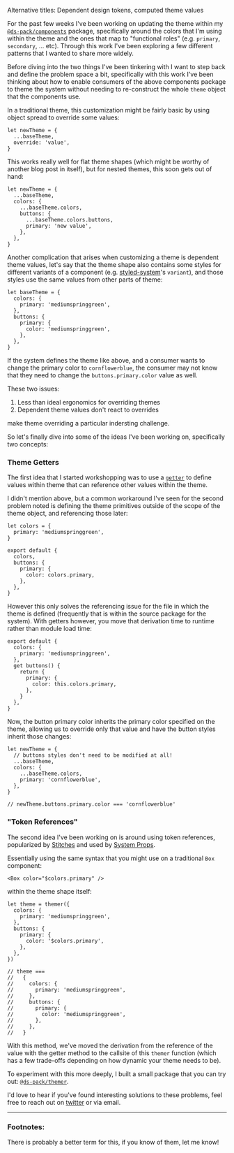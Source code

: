 <Text mt={3} fontSize={0} color="$colors.gray.4">Alternative titles: Dependent
design tokens, computed theme values</Text>

For the past few weeks I've been working on updating the theme within my
[`@ds-pack/components`](https://github.com/ds-pack/components) package,
specifically around the colors that I'm using within the theme and the ones that
map to "functional roles" (e.g. `primary`, `secondary`, ... etc). Through this
work I've been exploring a few different patterns that I wanted to share more
widely.

Before diving into the two things I've been tinkering with I want to step back
and define the problem space a bit, specifically with this work I've been
thinking about how to enable consumers of the above components package to theme
the system without needing to re-construct the whole `theme` object that the
components use.

In a traditional theme, this customization might be fairly basic by using object
spread to override some values:

```tsx
let newTheme = {
  ...baseTheme,
  override: 'value',
}
```

This works really well for flat theme shapes (which might be worthy of another
blog post in itself), but for nested themes, this soon gets out of hand:

```tsx
let newTheme = {
  ...baseTheme,
  colors: {
    ...baseTheme.colors,
    buttons: {
      ...baseTheme.colors.buttons,
      primary: 'new value',
    },
  },
}
```

Another complication that arises when customizing a theme is dependent theme
values, let's say that the theme shape also contains some styles for different
variants of a component (e.g. [styled-system](https://styled-system.com/)'s
`variant`), and those styles use the same values from other parts of theme:

```tsx
let baseTheme = {
  colors: {
    primary: 'mediumspringgreen',
  },
  buttons: {
    primary: {
      color: 'mediumspringgreen',
    },
  },
}
```

If the system defines the theme like above, and a consumer wants to change the
primary color to `cornflowerblue`, the consumer may not know that they need to
change the `buttons.primary.color` value as well.

These two issues:

1. Less than ideal ergonomics for overriding themes
2. Dependent theme values don't react to overrides

make theme overriding a particular indersting challenge.

So let's finally dive into some of the ideas I've been working on, specifically
two concepts:

### Theme Getters

The first idea that I started workshopping was to use a
[`getter`](https://developer.mozilla.org/en-US/docs/Web/JavaScript/Reference/Functions/get)
to define values within theme that can reference other values within the theme.

I didn't mention above, but a common workaround I've seen for the second problem
noted is defining the theme primitives outside of the scope of the theme object,
and referencing those later:

```tsx
let colors = {
  primary: 'mediumspringgreen',
}

export default {
  colors,
  buttons: {
    primary: {
      color: colors.primary,
    },
  },
}
```

However this only solves the referencing issue for the file in which the theme
is defined (frequently that is within the source package for the system). With
getters however, you move that derivation time to runtime rather than module
load time:

```tsx
export default {
  colors: {
    primary: 'mediumspringgreen',
  },
  get buttons() {
    return {
      primary: {
        color: this.colors.primary,
      },
    }
  },
}
```

Now, the button primary color inherits the primary color specified on the theme,
allowing us to override only that value and have the button styles inherit those
changes:

```tsx
let newTheme = {
  // buttons styles don't need to be modified at all!
  ...baseTheme,
  colors: {
    ...baseTheme.colors,
    primary: 'cornflowerblue',
  },
}

// newTheme.buttons.primary.color === 'cornflowerblue'
```

### "Token References"

The second idea I've been working on is around using token
references<Ref id="1" />, popularized by [Stitches](https://stitches.dev/) and
used by [System Props](http://system-props.com/).

Essentially using the same syntax that you might use on a traditional `Box`
component:

```tsx
<Box color="$colors.primary" />
```

within the theme shape itself:

```tsx
let theme = themer({
  colors: {
    primary: 'mediumspringgreen',
  },
  buttons: {
    primary: {
      color: '$colors.primary',
    },
  },
})

// theme ===
//   {
//     colors: {
//       primary: 'mediumspringgreen',
//     },
//     buttons: {
//       primary: {
//         color: 'mediumspringgreen',
//       },
//     },
//   }
```

With this method, we've moved the derivation from the reference of the value
with the getter method to the callsite of this `themer` function (which has a
few trade-offs depending on how dynamic your theme needs to be).

To experiment with this more deeply, I built a small package that you can try
out: [`@ds-pack/themer`](https://github.com/ds-pack/themer).

<!-- prettier-ignore -->
I'd love to hear if you've found interesting solutions to these problems, feel
free to reach out on [twitter](https://twitter.com/immatthamlin) or via <ExternalLink href="mailto:matthewjameshamlin@gmail.com?subject=Computed Theme">email</ExternalLink>.

<Spacer />

---

<Spacer />

### Footnotes:

<Footnote id="1">There is probably a better term for this, if you know of them,
let me know!</Footnote>
